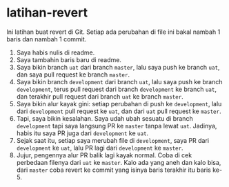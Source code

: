 # latihan-revert

Ini latihan buat revert di Git. Setiap ada perubahan di file ini bakal nambah 1 baris dan nambah 1 commit.

1. Saya habis nulis di readme.
2. Saya tambahin baris baru di readme.
3. Saya bikin branch `uat` dari branch `master`, lalu saya push ke branch `uat`, dan saya pull request ke branch `master`.
4. Saya bikin branch `development` dari branch `uat`, lalu saya push ke branch `development`, terus pull request dari branch `development` ke branch `uat`, dan terakhir pull request dari branch `uat` ke branch `master`.
5. Saya bikin alur kayak gini: setiap perubahan di push ke `development`, lalu dari `development` pull request ke `uat`, dan dari `uat` pull request ke `master`.
6. Tapi, saya bikin kesalahan. Saya udah ubah sesuatu di branch `development` tapi saya langsung PR ke `master` tanpa lewat `uat`. Jadinya, habis itu saya PR juga dari `development` ke `uat`. 
7. Sejak saat itu, setiap saya merubah file di `development`, saya PR dari `development` ke `uat`, lalu PR lagi dari `development` ke `master`.
8. Jujur, pengennya alur PR balik lagi kayak normal. Coba di cek perbedaan filenya dari `uat` ke `master`. Kalo ada yang aneh dan kalo bisa, dari `master` coba revert ke commit yang isinya baris terakhir itu baris ke-5.